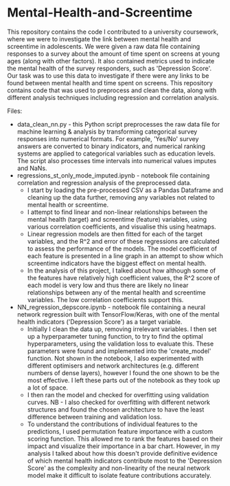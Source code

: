 # Mental-Health-and-Screentime
This repository contains the code I contributed to a university coursework, where we were to investigate the link between mental health and screentime in adolescents. We were given a raw data file containing responses to a survey about the amount of time spent on screens at young ages (along with other factors). It also contained metrics used to indicate the mental health of the survey responders, such as 'Depression Score'. Our task was to use this data to investigate if there were any links to be found between mental health and time spent on screens. This repository contains code that was used to preprocess and clean the data, along with different analysis techniques including regression and correlation analysis.

Files:
- data_clean_nn.py - this Python script preprocesses the raw data file for machine learning & analysis by transforming categorical survey responses into numerical formats. For example, 'Yes/No' survey answers are converted to binary indicators, and numerical ranking systems are applied to categorical variables such as education levels. The script also processes time intervals into numerical values imputes and NaNs.
- regressions_st_only_mode_imputed.ipynb - notebook file containing correlation and regression analysis of the preprocessed data.
  - I start by loading the pre-processed CSV as a Pandas Dataframe and cleaning up the data further, removing any variables not related to mental health or screentime.
  - I attempt to find linear and non-linear relationships between the mental health (target) and screentime (feature) variables, using various correlation coefficients, and visualise this using heatmaps.
  - Linear regression models are then fitted for each of the target variables, and the R^2 and error of these regressions are calculated to assess the performance of the models. The model coefficient of each feature is presented in a line graph in an attempt to show which screentime indicators have the biggest effect on mental health.
  - In the analysis of this project, I talked about how although some of the features have relatively high coefficient values, the R^2 score of each model is very low and thus there are likely no linear relationships between any of the mental health and screentime variables. The low correlation coefficients support this.
- NN_regression_depscore.ipynb - notebook file containing a neural network regression built with TensorFlow/Keras, with one of the mental health indicators ('Depression Score') as a target variable.
  - Initially I clean the data up, removing irrelevant variables. I then set up a hyperparameter tuning function, to try to find the optimal hyperparameters, using the validation loss to evaluate this. These parameters were found and implemented into the 'create_model' function. Not shown in the notebook, I also experimented with different optimisers and network architectures (e.g. different numbers of dense layers), however I found the one shown to be the most effective. I left these parts out of the notebook as they took up a lot of space.
  - I then ran the model and checked for overfitting using validation curves. NB - I also checked for overfitting with different network structures and found the chosen architecture to have the least difference between training and validation loss. 
  - To understand the contributions of individual features to the predictions, I used permutation feature importance with a custom scoring function. This allowed me to rank the features based on their impact and visualize their importance in a bar chart. However, in my analysis I talked about how this doesn't provide definitive evidence of which mental health indicators contribute most to the 'Depression Score' as the complexity and non-linearity of the neural network model make it difficult to isolate feature contributions accurately.
